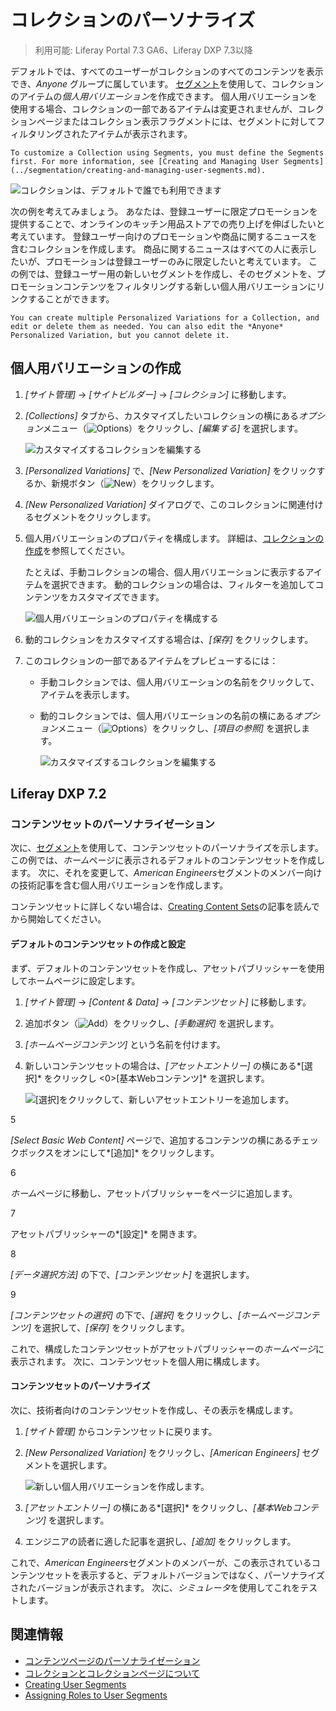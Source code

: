 # コレクションのパーソナライズ

> 利用可能: Liferay Portal 7.3 GA6、Liferay DXP 7.3以降

デフォルトでは、すべてのユーザーがコレクションのすべてのコンテンツを表示でき、*Anyone* グループに属しています。 [セグメント](../segmentation/creating-and-managing-user-segments.md)を使用して、コレクションのアイテムの*個人用バリエーション*を作成できます。 個人用バリエーションを使用する場合、コレクションの一部であるアイテムは変更されませんが、コレクションページまたはコレクション表示フラグメントには、セグメントに対してフィルタリングされたアイテムが表示されます。

```{note}
To customize a Collection using Segments, you must define the Segments first. For more information, see [Creating and Managing User Segments](../segmentation/creating-and-managing-user-segments.md).
```

![コレクションは、デフォルトで誰でも利用できます](./personalizing-collections/images/02.png)

次の例を考えてみましょう。 あなたは、登録ユーザーに限定プロモーションを提供することで、オンラインのキッチン用品ストアでの売り上げを伸ばしたいと考えています。 登録ユーザー向けのプロモーションや商品に関するニュースを含むコレクションを作成します。 商品に関するニュースはすべての人に表示したいが、プロモーションは登録ユーザーのみに限定したいと考えています。 この例では、登録ユーザー用の新しいセグメントを作成し、そのセグメントを、プロモーションコンテンツをフィルタリングする新しい個人用バリエーションにリンクすることができます。

```{tip}
You can create multiple Personalized Variations for a Collection, and edit or delete them as needed. You can also edit the *Anyone* Personalized Variation, but you cannot delete it.
```

## 個人用バリエーションの作成

1.  *[サイト管理]* → *[サイトビルダー]* → *[コレクション]* に移動します。

2.  *[Collections]* タブから、カスタマイズしたいコレクションの横にある*オプション*メニュー（![Options](../../../images/icon-staging-bar-options.png)）をクリックし、*[編集する]* を選択します。

    ![カスタマイズするコレクションを編集する](./personalizing-collections/images/01.png)

3.  *[Personalized Variations]* で、*[New Personalized Variation]* をクリックするか、新規ボタン（![New](../../../images/icon-plus.png)）をクリックします。

4.  *[New Personalized Variation]* ダイアログで、このコレクションに関連付けるセグメントをクリックします。

5.  個人用バリエーションのプロパティを構成します。 詳細は、[コレクションの作成](../../../content-authoring-and-management/collections-and-collection-pages/creating-collections.md)を参照してください。

    たとえば、手動コレクションの場合、個人用バリエーションに表示するアイテムを選択できます。 動的コレクションの場合は、フィルターを追加してコンテンツをカスタマイズできます。

    ![個人用バリエーションのプロパティを構成する](./personalizing-collections/images/04.png)

6.  動的コレクションをカスタマイズする場合は、*[保存]* をクリックします。

7.  このコレクションの一部であるアイテムをプレビューするには：

      - 手動コレクションでは、個人用バリエーションの名前をクリックして、アイテムを表示します。

      - 動的コレクションでは、個人用バリエーションの名前の横にある*オプション*メニュー（![Options](../../../images/icon-staging-bar-options.png)）をクリックし、*[項目の参照]* を選択します。

        ![カスタマイズするコレクションを編集する](./personalizing-collections/images/03.png)

## Liferay DXP 7.2

### コンテンツセットのパーソナライゼーション

次に、[セグメント](../segmentation/creating-and-managing-user-segments.md)を使用して、コンテンツセットのパーソナライズを示します。 この例では、*ホーム*ページに表示されるデフォルトのコンテンツセットを作成します。 次に、それを変更して、*American Engineers*セグメントのメンバー向けの技術記事を含む個人用バリエーションを作成します。

コンテンツセットに詳しくない場合は、[Creating Content Sets](../../../content-authoring-and-management/collections-and-collection-pages/creating-collections.md#creating-content-sets)の記事を読んでから開始してください。

#### デフォルトのコンテンツセットの作成と設定

まず、デフォルトのコンテンツセットを作成し、アセットパブリッシャーを使用してホームページに設定します。

1.  *[サイト管理]* → *[Content & Data]* → *[コンテンツセット]* に移動します。

2.  追加ボタン（![Add](../../../images/icon-add.png)）をクリックし、*[手動選択]* を選択します。

3.  *[ホームページコンテンツ]* という名前を付けます。

4.  新しいコンテンツセットの場合は、*[アセットエントリー]* の横にある*[選択]* をクリックし <0>[基本Webコンテンツ]* を選択します。</p>

    ![[選択]をクリックして、新しいアセットエントリーを追加します。](./personalizing-collections/images/20.png)</li>

5

*[Select Basic Web Content]* ページで、追加するコンテンツの横にあるチェックボックスをオンにして*[追加]* をクリックします。

6

*ホーム*ページに移動し、アセットパブリッシャーをページに追加します。

7

アセットパブリッシャーの*[設定]* を開きます。

8

*[データ選択方法]* の下で、*[コンテンツセット]* を選択します。

9

*[コンテンツセットの選択]* の下で、*[選択]* をクリックし、*[ホームページコンテンツ]* を選択して、*[保存]* をクリックします。</ol>

これで、構成したコンテンツセットがアセットパブリッシャーの*ホームページ*に表示されます。 次に、コンテンツセットを個人用に構成します。

#### コンテンツセットのパーソナライズ

次に、技術者向けのコンテンツセットを作成し、その表示を構成します。

1.  *[サイト管理]* からコンテンツセットに戻ります。

2.  *[New Personalized Variation]* をクリックし、*[American Engineers]* セグメントを選択します。

    ![新しい個人用バリエーションを作成します。](./personalizing-collections/images/21.png)

3.  *[アセットエントリー]* の横にある*[選択]* をクリックし、*[基本Webコンテンツ]* を選択します。

4.  エンジニアの読者に適した記事を選択し、*[追加]* をクリックします。

これで、*American Engineers*セグメントのメンバーが、この表示されているコンテンツセットを表示すると、デフォルトバージョンではなく、パーソナライズされたバージョンが表示されます。 次に、*シミュレータ*を使用してこれをテストします。

## 関連情報

  - [コンテンツページのパーソナライゼーション](./content-page-personalization.md)
  - [コレクションとコレクションページについて](../../../content-authoring-and-management/collections-and-collection-pages/about-collections-and-collection-pages.md)
  - [Creating User Segments](../segmentation/creating-and-managing-user-segments.md)
  - [Assigning Roles to User Segments](../../../users-and-permissions/roles-and-permissions/assigning-roles-to-user-segments.md)
